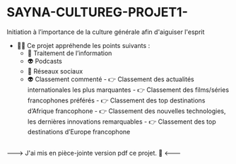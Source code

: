 # SAYNA-CULTUREG-PROJET1-

Initiation à l’importance de la culture générale afin d'aiguiser l'esprit 

- 💁‍♀️ Ce projet appréhende les points suivants : 
  - 👾 Traitement de l’information 
  - 👽 Podcasts 
  - 👾 Réseaux sociaux 
  - 👽 Classement commenté 
        - 👉 Classement des actualités internationales les plus marquantes 
        - 👉 Classement des films/séries francophones préférés 
        - 👉 Classement des top destinations d’Afrique francophone 
        - 👉 Classement des nouvelles technologies, les dernières innovations remarquables 
        - 👉 Classement des top destinations d’Europe francophone 
 <br><br>
 
---> J'ai mis en pièce-jointe version pdf ce projet. 📌 <---
